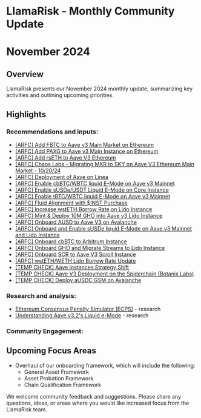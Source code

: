 # LlamaRisk - Monthly Community Update 

# November 2024

## Overview

LlamaRisk presents our November 2024 monthly update, summarizing key activities and outlining upcoming priorities.

## Highlights

### Recommendations and inputs:
- [\[ARFC\] Add FBTC to Aave v3 Main Market on Ethereum](https://governance.aave.com/t/arfc-add-fbtc-to-aave-v3-main-market-on-ethereum/19937/2)
- [\[ARFC\] Add PAXG to Aave v3 Main Instance on Ethereum](https://governance.aave.com/t/arfc-add-paxg-to-aave-v3-main-instance-on-ethereum/19849/3)
- [\[ARFC\] Add rsETH to Aave V3 Ethereum](https://governance.aave.com/t/arfc-add-rseth-to-aave-v3-ethereum/17696/19)
- [\[ARFC\] Chaos Labs - Migrating MKR to SKY on Aave V3 Ethereum Main Market - 10/20/24](https://governance.aave.com/t/arfc-chaos-labs-migrating-mkr-to-sky-on-aave-v3-ethereum-main-market-10-20-24/19540/4)
- [\[ARFC\] Deployment of Aave on Linea](https://governance.aave.com/t/arfc-deployment-of-aave-on-linea/19852/4)
- [\[ARFC\] Enable cbBTC/WBTC liquid E-Mode on Aave v3 Mainnet](https://governance.aave.com/t/arfc-enable-cbbtc-wbtc-liquid-e-mode-on-aave-v3-mainnet/19705/2)
- [\[ARFC\] Enable sUSDe/USDT Liquid E-Mode on Core Instance](https://governance.aave.com/t/arfc-enable-susde-usdt-liquid-e-mode-on-core-instance/19939/3)
- [\[ARFC\] Enable tBTC/WBTC liquid E-Mode on Aave v3 Mainnet](https://governance.aave.com/t/arfc-enable-tbtc-wbtc-liquid-e-mode-on-aave-v3-mainnet/19704/3)
- [\[ARFC\] Fluid Alignment with $INST Purchase](https://governance.aave.com/t/arfc-fluid-alignment-with-inst-purchase/19921/7)
- [\[ARFC\] Increase wstETH Borrow Rate on Lido Instance](https://governance.aave.com/t/arfc-increase-wsteth-borrow-rate-on-lido-instance/19706/2)
- [\[ARFC\] Mint & Deploy 10M GHO into Aave v3 Lido Instance](https://governance.aave.com/t/arfc-mint-deploy-10m-gho-into-aave-v3-lido-instance/19700/2)
- [\[ARFC\] Onboard AUSD to Aave V3 on Avalanche](https://governance.aave.com/t/arfc-onboard-ausd-to-aave-v3-on-avalanche/19689/2)
- [\[ARFC\] Onboard and Enable sUSDe liquid E-Mode on Aave v3 Mainnet and Lido Instance](https://governance.aave.com/t/arfc-onboard-and-enable-susde-liquid-e-mode-on-aave-v3-mainnet-and-lido-instance/19703/3)
- [\[ARFC\] Onboard cbBTC to Arbitrum Instance](https://governance.aave.com/t/arfc-onboard-cbbtc-to-arbitrum-instance/19938/3)
- [\[ARFC\] Onboard GHO and Migrate Streams to Lido Instance](https://governance.aave.com/t/arfc-onboard-gho-and-migrate-streams-to-lido-instance/19686/3)
- [\[ARFC\] Onboard SCR to Aave V3 Scroll Instance](https://governance.aave.com/t/arfc-onboard-scr-to-aave-v3-scroll-instance/19688/2)
- [\[ARFC\] wstETH/WETH Lido Borrow Rate Update](https://governance.aave.com/t/arfc-wsteth-weth-lido-borrow-rate-update/19867/2)
- [\[TEMP CHECK\] Aave Instances Strategy Shift](https://governance.aave.com/t/temp-check-aave-instances-strategy-shift/19676/2)
- [\[TEMP CHECK\] Aave V3 Deployment on the Spiderchain (Botanix Labs)](https://governance.aave.com/t/temp-check-aave-v3-deployment-on-the-spiderchain-botanix-labs/19792/8)
- [\[TEMP CHECK\] Deploy aUSDC GSM on Avalanche](https://governance.aave.com/t/temp-check-deploy-ausdc-gsm-on-avalanche/19893/2)

### Research and analysis:
- [Ethereum Consensus Penalty Simulator (ECPS)](https://www.llamarisk.com/research/eth-penalty-simulator) - research
- [Understanding Aave v3.2's Liquid e-Mode](https://www.llamarisk.com/research/understanding-aave-v3-2-s-liquid-e-mode-a-deep-dive-into-enhanced-capital-efficiency) - research

### Community Engagement:

## Upcoming Focus Areas
- Overhaul of our onboarding framework, which will include the following:
  - General Asset Framework
  - Asset Probation Framework
  - Chain Qualification Framework

We welcome community feedback and suggestions. Please share any questions, ideas, or areas where you would like increased focus from the LlamaRisk team.

